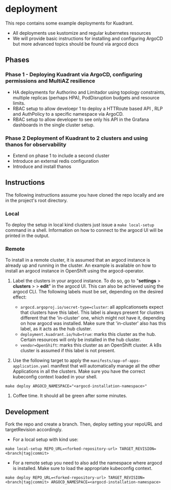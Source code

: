 # deployment
This repo contains some example deployments for Kuadrant.

- All deployments use kustomize and regular kubernetes resources
- We will provide basic instructions for installing and configuring ArgoCD but more advanced topics should be found via argocd docs

## Phases



### **Phase 1** - Deploying Kuadrant via ArgoCD, configuring permissions and MultiAZ resilience

- HA deployments for Authorino and Limitador using topology constraints, multiple replicas (perhaps HPA), PodDisruption budgets and resource limits.
- RBAC setup to allow develoepr 1 to deploy a HTTRoute based API , RLP and AuthPolicy to a specific namespace via ArgoCD.
- RBAC setup to allow developer to see only his API in the Grafana dashboards in the single cluster setup.


### **Phase 2** Deployment of Kuadrant to 2 clusters and using thanos for observability

- Extend on phase 1 to include a second cluster
- Introduce an external redis configuration
- Introduce and install thanos

## Instructions

The following instructions assume you have cloned the repo locally and are in the project's root directory.

### Local

To deploy the setup in local kind clusters just issue a `make local-setup` command in a shell. Information on how to connect to the argocd UI will be printed in the output.

### Remote

To install in a remote cluster, it is assumed that an argocd instance is already up and running in the cluster. An example is available on how to install an argocd instance in OpenShift using the argocd-operator.

1. Label the clusters in your argocd instance. To do so, go to "**settings** > **clusters** > **<cluster-name>** > **edit**" in the argocd UI. This can also be achieved using the argocd CLI. The following labels must be set, depending on the desired effect:

    * `argocd.argoproj.io/secret-type=cluster`: all applicationsets expect that clusters have this label. This label is always present for clusters different that the 'in-cluster' one, which might not have it, depending on how argocd was installed. Make sure that 'in-cluster' also has this label, as it acts as the hub cluster.
    * `deployment.kuadrant.io/hub=true`: marks this cluster as the hub. Certain resources will only be installed in the hub cluster.
    * `vendor=OpenShift`: marks this cluster as an OpenShift cluster. A k8s cluster is assumed if this label is not present.

2. Use the following target to apply the `manifests/app-of-apps-application.yaml` manifest that will automatically manage all the other Applications in all the clusters. Make sure you have the correct kubeconfig context loaded in your shell.

```
make deploy ARGOCD_NAMESPACE="<argocd-installation-namespace>"
```

1. Coffee time. It should all be green after some minutes.


## Development

Fork the repo and create a branch. Then, deploy setting your repoURL and targetRevision accordingly.

* For a local setup with kind use:

```
make local-setup REPO_URL=<forked-repository-url> TARGET_REVISION=<branch|tag|commit>
```

* For a remote setup you need to also add the namespace where argocd is installed. Make sure to load the appropriate kubeconfig context.

```
make deploy REPO_URL=<forked-repository-url> TARGET_REVISION=<branch|tag|commit> ARGOCD_NAMESPACE=<argocd-installation-namespace>
```